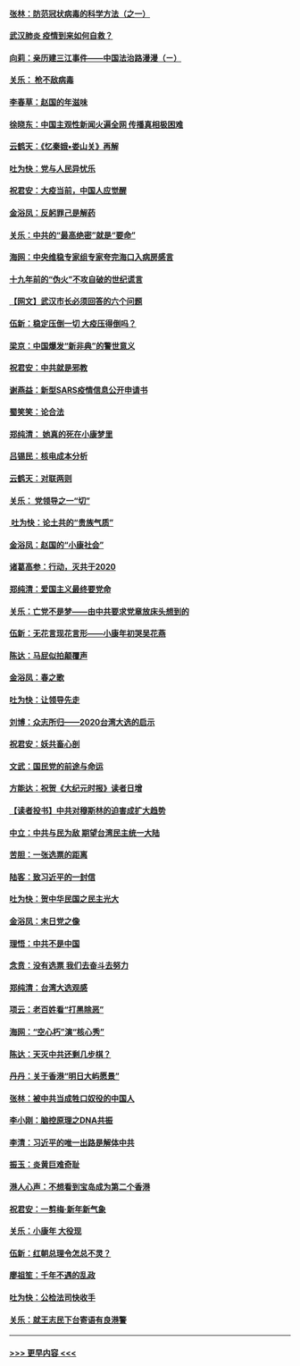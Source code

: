#### [张林：防范冠状病毒的科学方法（之一）](../pages/nsc993/n11828618.md?t=01291255) 
#### [武汉肺炎 疫情到来如何自救？](../pages/nsc993/n11827632.md?t=01291255) 
#### [向莉：亲历建三江事件——中国法治路漫漫（ㄧ）](../pages/nsc993/n11827190.md?t=01291255) 
#### [关乐： 枪不敌病毒](../pages/nsc993/n11826746.md?t=01291255) 
#### [李春草：赵国的年滋味](../pages/nsc993/n11826321.md?t=01291255) 
#### [徐晓东：中国主观性新闻火遍全网 传播真相极困难](../pages/nsc993/n11826508.md?t=01291255) 
#### [云鹤天：《忆秦娥▪娄山关》再解](../pages/nsc993/n11824682.md?t=01291255) 
#### [吐为快：党与人民异忧乐](../pages/nsc993/n11824660.md?t=01291255) 
#### [祝君安：大疫当前，中国人应觉醒](../pages/nsc993/n11821946.md?t=01291255) 
#### [金浴凤：反躬罪己是解药](../pages/nsc993/n11820280.md?t=01291255) 
#### [关乐：中共的“最高绝密”就是“要命”](../pages/nsc993/n11816946.md?t=01291255) 
#### [海网：中央维稳专家组专家夸完海口入病房感言](../pages/nsc993/n11815138.md?t=01291255) 
#### [十九年前的“伪火”不攻自破的世纪谎言](../pages/nsc993/n11813238.md?t=01291255) 
#### [【网文】武汉市长必须回答的六个问题](../pages/nsc993/n11813848.md?t=01291255) 
#### [伍新：稳定压倒一切 大疫压得倒吗？](../pages/nsc993/n11812634.md?t=01291255) 
#### [梁京：中国爆发“新非典”的警世意义](../pages/nsc993/n11812554.md?t=01291255) 
#### [祝君安：中共就是邪教](../pages/nsc993/n11812431.md?t=01291255) 
#### [谢燕益：新型SARS疫情信息公开申请书](../pages/nsc993/n11808840.md?t=01291255) 
#### [蜀笑笑：论合法](../pages/nsc993/n11808064.md?t=01291255) 
#### [郑纯清： 她真的死在小康梦里](../pages/nsc993/n11806623.md?t=01291255) 
#### [吕锡民：核电成本分析](../pages/nsc993/n11806284.md?t=01291255) 
#### [云鹤天：对联两则](../pages/nsc993/n11805957.md?t=01291255) 
#### [关乐： 党领导之一“切”](../pages/nsc993/n11804505.md?t=01291255) 
#### [ 吐为快：论土共的“贵族气质”](../pages/nsc993/n11804490.md?t=01291255) 
#### [金浴凤：赵国的“小康社会”](../pages/nsc993/n11804452.md?t=01291255) 
#### [诸葛高参：行动，灭共于2020](../pages/nsc993/n11804120.md?t=01291255) 
#### [郑纯清：爱国主义最终要党命](../pages/nsc993/n11802197.md?t=01291255) 
#### [关乐：亡党不是梦——由中共要求党章放床头想到的](../pages/nsc993/n11802156.md?t=01291255) 
#### [伍新：无花言现花言形——小康年初哭吴花燕](../pages/nsc993/n11800044.md?t=01291255) 
#### [陈达：马屁似拍颠覆声](../pages/nsc993/n11800010.md?t=01291255) 
#### [金浴凤：春之歌](../pages/nsc993/n11797687.md?t=01291255) 
#### [吐为快：让领导先走](../pages/nsc993/n11797512.md?t=01291255) 
#### [刘博：众志所归——2020台湾大选的启示](../pages/nsc993/n11796878.md?t=01291255) 
#### [祝君安：妖共畜心剖](../pages/nsc993/n11794273.md?t=01291255) 
#### [文武：国民党的前途与命运](../pages/nsc993/n11794198.md?t=01291255) 
#### [方能达：祝贺《大纪元时报》读者日增](../pages/nsc993/n11793807.md?t=01291255) 
#### [【读者投书】中共对穆斯林的迫害成扩大趋势](../pages/nsc993/n11791371.md?t=01291255) 
#### [中立：中共与民为敌 期望台湾民主统一大陆](../pages/nsc993/n11790392.md?t=01291255) 
#### [苦胆：一张选票的距离](../pages/nsc993/n11788914.md?t=01291255) 
#### [陆客：致习近平的一封信](../pages/nsc993/n11788867.md?t=01291255) 
#### [吐为快：贺中华民国之民主光大](../pages/nsc993/n11788618.md?t=01291255) 
#### [金浴凤：末日党之像](../pages/nsc993/n11787475.md?t=01291255) 
#### [理悟：中共不是中国](../pages/nsc993/n11787463.md?t=01291255) 
#### [念贲：没有选票  我们去奋斗去努力](../pages/nsc993/n11787398.md?t=01291255) 
#### [郑纯清：台湾大选观感](../pages/nsc993/n11786210.md?t=01291255) 
#### [项云：老百姓看“打黑除恶”](../pages/nsc993/n11785398.md?t=01291255) 
#### [海网：“空心朽”演“核心秀”](../pages/nsc993/n11783874.md?t=01291255) 
#### [陈达：天灭中共还剩几步棋？](../pages/nsc993/n11783719.md?t=01291255) 
#### [丹丹：关于香港“明日大屿愿景”](../pages/nsc993/n11783273.md?t=01291255) 
#### [张林：被中共当成牲口奴役的中国人](../pages/nsc993/n11782397.md?t=01291255) 
#### [李小刚：脑控原理之DNA共振](../pages/nsc993/n11780962.md?t=01291255) 
#### [李清：习近平的唯一出路是解体中共](../pages/nsc993/n11780866.md?t=01291255) 
#### [振玉：炎黄巨难奇耻](../pages/nsc993/n11779632.md?t=01291255) 
#### [港人心声：不想看到宝岛成为第二个香港](../pages/nsc993/n11778817.md?t=01291255) 
#### [祝君安：一剪梅‧新年新气象](../pages/nsc993/n11776340.md?t=01291255) 
#### [关乐：小康年 大役现](../pages/nsc993/n11774213.md?t=01291255) 
#### [伍新：红朝总理令怎总不灵？](../pages/nsc993/n11770813.md?t=01291255) 
#### [廖祖笙：千年不遇的乱政](../pages/nsc993/n11770373.md?t=01291255) 
#### [吐为快：公检法司快收手](../pages/nsc993/n11770359.md?t=01291255) 
#### [关乐：就王志民下台寄语有良港警](../pages/nsc993/n11769903.md?t=01291255) 

----
#### [ >>> 更早内容 <<< ](../indexes/nsc993-earlier.md)
